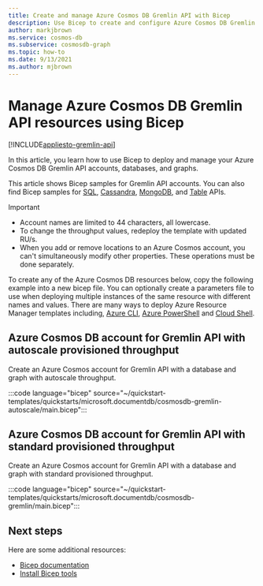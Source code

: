 ```yaml
---
title: Create and manage Azure Cosmos DB Gremlin API with Bicep
description: Use Bicep to create and configure Azure Cosmos DB Gremlin API. 
author: markjbrown
ms.service: cosmos-db
ms.subservice: cosmosdb-graph
ms.topic: how-to
ms.date: 9/13/2021
ms.author: mjbrown
---
```


# Manage Azure Cosmos DB Gremlin API resources using Bicep

[!INCLUDE[appliesto-gremlin-api](../includes/appliesto-gremlin-api.md)]

In this article, you learn how to use Bicep to deploy and manage your Azure Cosmos DB Gremlin API accounts, databases, and graphs.

This article shows Bicep samples for Gremlin API accounts. You can also find Bicep samples for [SQL](../sql/manage-with-bicep.md), [Cassandra](../cassandra/manage-with-bicep.md), [MongoDB](../mongodb/manage-with-bicep.md), and [Table](../table/manage-with-bicep.md) APIs.

> [!IMPORTANT]
>
> * Account names are limited to 44 characters, all lowercase.
> * To change the throughput values, redeploy the template with updated RU/s.
> * When you add or remove locations to an Azure Cosmos account, you can't simultaneously modify other properties. These operations must be done separately.

To create any of the Azure Cosmos DB resources below, copy the following example into a new bicep file. You can optionally create a parameters file to use when deploying multiple instances of the same resource with different names and values. There are many ways to deploy Azure Resource Manager templates including, [Azure CLI](../../azure-resource-manager/bicep/deploy-cli.md), [Azure PowerShell](../../azure-resource-manager/bicep/deploy-powershell.md) and [Cloud Shell](../../azure-resource-manager/bicep/deploy-cloud-shell.md).

<a id="create-autoscale"></a>

## Azure Cosmos DB account for Gremlin API with autoscale provisioned throughput

Create an Azure Cosmos account for Gremlin API with a database and graph with autoscale throughput.

:::code language="bicep" source="~/quickstart-templates/quickstarts/microsoft.documentdb/cosmosdb-gremlin-autoscale/main.bicep":::

<a id="create-manual"></a>

## Azure Cosmos DB account for Gremlin API with standard provisioned throughput

Create an Azure Cosmos account for Gremlin API with a database and graph with standard provisioned throughput.

:::code language="bicep" source="~/quickstart-templates/quickstarts/microsoft.documentdb/cosmosdb-gremlin/main.bicep":::

## Next steps

Here are some additional resources:

* [Bicep documentation](../../azure-resource-manager/bicep/index.yml)
* [Install Bicep tools](../../azure-resource-manager/bicep/install.md)
